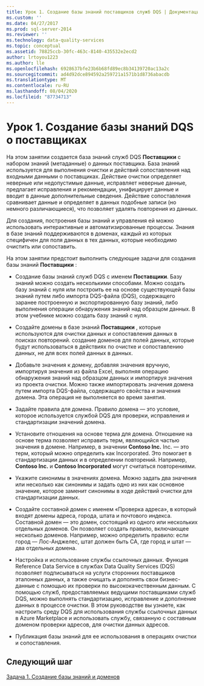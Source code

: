 ```yaml
---
title: Урок 1. Создание базы знаний поставщиков служб DQS | Документация Майкрософт
ms.custom: ''
ms.date: 04/27/2017
ms.prod: sql-server-2014
ms.reviewer: ''
ms.technology: data-quality-services
ms.topic: conceptual
ms.assetid: 78825ccb-30fc-463c-8140-435532e2ecd2
author: lrtoyou1223
ms.author: lle
ms.openlocfilehash: 6928637bfe23b6b68fd89ec8b34139720ac13a2c
ms.sourcegitcommit: ad4d92dce894592a259721a1571b1d8736abacdb
ms.translationtype: MT
ms.contentlocale: ru-RU
ms.lasthandoff: 08/04/2020
ms.locfileid: "87734713"
---
```

# <a name="lesson-1-creating-the-suppliers-dqs-knowledge-base"></a>Урок 1. Создание базы знаний DQS о поставщиках
  На этом занятии создается база знаний служб DQS **Поставщики** с набором знаний (метаданные) о данных поставщика. База знаний используется для выполнения очистки и действий сопоставления над входными данными о поставщиках. Действие очистки определяет неверные или недопустимые данные, исправляет неверные данные, предлагает исправления и рекомендации, унифицирует данные и вводит в данные дополнительные сведения. Действие сопоставления сравнивает данные и определяет в данных подобные записи (но немного различающиеся), что позволяет удалять повторения из данных.  
  
 Для создания, построения базы знаний и управления ей можно использовать интерактивные и автоматизированные процессы. Знания в базе знаний поддерживаются в доменах, каждый из которых специфичен для поля данных в тех данных, которые необходимо очистить или сопоставить.  
  
 На этом занятии предстоит выполнить следующие задачи для создания базы знаний **Поставщики** :  
  
-   Создание базы знаний служб DQS с именем **Поставщики**. Базу знаний можно создать несколькими способами. Можно создать базу знаний с нуля или построить ее на основе существующей базы знаний путем либо импорта DQS-файла (DQS), содержащего заранее построенную и экспортированную базу знаний, либо выполнения операции обнаружения знаний над образцом данных. В этом учебнике можно создать базу знаний с нуля.  
  
-   Создайте домены в базе знаний **Поставщики** , которые используются для очистки данных и сопоставления данных в поисках повторений. создание доменов для полей данных, которые будут использоваться в действиях по очистке и сопоставлению данных, не для всех полей данных в данных.  
  
-   Добавьте значения к домену, добавляя значения вручную, импортируя значения из файла Excel, выполняя операцию обнаружения знаний над образцом данных и импортируя значения из проекта очистки. Можно также импортировать значения домена путем импорта DQS-файла, содержащего свойства и значения домена. Эта операция не выполняется во время занятия.  
  
-   Задайте правила для домена. Правило домена — это условие, которое используется службой DQS для проверки, исправления и стандартизации значений домена.  
  
-   Установите отношения на основе терма для домена. Отношение на основе терма позволяет исправить терм, являющийся частью значения в домене. Например, в значении **Contoso Inc.** Inc. — это терм, который можно определить как Incorporated. Это помогает в стандартизации данных и в определении повторений. Например, **Contoso Inc.** и **Contoso Incorporated** могут считаться повторениями.  
  
-   Укажите синонимы в значениях домена. Можно задать два значения или несколько как синонимы и задать одно из них как основное значение, которое заменит синонимы в ходе действий очистки для стандартизации данных.  
  
-   Создайте составной домен с именем «Проверка адреса», в который входят домены адреса, города, штата и почтового индекса. Составной домен — это домен, состоящий из одного или нескольких отдельных доменов. Он позволяет создать правило, включающее несколько доменов. Например, можно определить правило: если город — Лос-Анджелес, штат должен быть CA, где город и штат — два отдельных домена.  
  
-   Настройка и использование службы ссылочных данных. Функция Reference Data Service в службах Data Quality Services (DQS) позволяет подписываться на услуги сторонних поставщиков эталонных данных, а также очищать и дополнять свои бизнес-данные с помощью их проверки по высококачественным данным. С помощью служб, предоставляемых ведущими поставщиками служб DQS, можно выполнять стандартизацию, исправление и дополнение данных в процессе очистки. В этом руководстве вы узнаете, как настроить среду DQS для использования службы ссылочных данных в Azure Marketplace и использовать службу, связанную с составным доменом проверки адресов, для очистки данных адресов.  
  
-   Публикация базы знаний для ее использования в операциях очистки и сопоставления.  
  
## <a name="next-step"></a>Следующий шаг  
 [Задача 1. Создание базы знаний и доменов](../../2014/tutorials/task-1-creating-a-knowledge-base-and-domains.md)  
  
  
